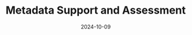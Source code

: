 ---
title: Metadata Support and Assessment
date: 2024-10-09
type: landing

sections:
  - block: markdown
    content:
        title: Metadata Support and Assessment
        text: | 
            Metadata is essentially _data about data_, providing descriptive information that helps in organizing, finding, and understanding resources. Therefore, metadata support (creating, managing and maintaining metadata) and metadata assessment (evaluating the quality and effectiveness of metadata, and its adherence to standards) are crucial for managing and utilizing digital resources such as research data effectively. Most important is that data is FAIR, which means that the data – and its metadata – meet the [FAIR principles](https://www.go-fair.org/fair-principles/), so that data is _F_indable, _A_ccessible, _I_nteroperable and _R_eusable. Persistent identifiers (PIDs) play a crucial role in making data FAIR, as outlined in the principles themselves and the [FAIR principles' interpretation by the GO FAIR community](https://www.gofair.foundation/interpretation).

  - block: markdown
    content:
        title: Tools for Quality Assessment of Metadata
        text: |
            The following tools can help you with assessing metadata, for example if it is in compliance with the FAIR principles or other metadata standards. Furthermore, published overviews and comparisons of the tools for FAIR data assessment give more detailed insights into the workings of the tools and can help you selecting the right one for your purpose.
            
            ## Tools
            
            ### [FAIR-Checker](https://fair-checker.france-bioinformatique.fr)
            The FAIR-Checker makes use of semantic web technologies to check if metadata is compliant with the FAIR principles. It was developed by the [French Institute for Bioinformatics](https://www.france-bioinformatique.fr/en/home/).
            
            ### [F-UJI FAIR Assessment](https://www.f-uji.net/?action=test)
            F-UJI FAIR Assessment assesses the FAIRness of research data objects (datasets) based on metrics developed by the [FAIRsFAIR project](https://www.fairsfair.eu). It only requires a PID or URL of the dataset which is to be assessed.
            
            ### [FAIR Enough](https://fair-enough.semanticscience.org)
            FAIR Enough checks if and how much online resources follow the FAIR principles. It is developed by the [Institute of Data Science at Maastricht University](https://www.maastrichtuniversity.nl/research/institute-data-science). It too only requires a PID or URL of the dataset which is to be assessed.
            
            ### [ARDC FAIR Data Self Assessment Tool](https://ardc.edu.au/resource/fair-data-self-assessment-tool/)
            The ARDC FAIR Data Self Assessment Tool assesses how FAIR your research dataset is based on a checklist and gives practical tips on how to enhance its FAIRness. It is developed by the [Australian Research Data Commons (ARDC)](https://ardc.edu.au/).
            
            ### [FAIR Evaluation Services](https://fairsharing.github.io/FAIR-Evaluator-FrontEnd)
            The FAIR Evaluation Services collect resources and guidelines to assess the FAIRness of digital resources. It focuses on maturity indicator tests. It is maintained by the [FAIRmetrics](https://github.com/FAIRMetrics) and the [FAIRsharing](https://sansonegroup.eng.ox.ac.uk/) groups.
            
            ### [AtMoDat Data Checker](https://www.atmodat.de/adc)
            The AtMoDat Data Checker is a Python-based library that contains checks to ensure compliance with the [AtMoDat Standard](https://www.atmodat.de/atmodat-standard). It is based on the [IOOS compliance checker](https://github.com/ioos/compliance-checker).
            
            ## Overviews and Comparisons of Tools for FAIR Data Assessment
            
            The Hyve, a support portal for the life sciences, published an [overview and evaluation of the aforementioned four FAIR data assessment tools](https://www.thehyve.nl/articles/evaluation-fair-data-assessment-tools) (2023).
            
            The EOSC FAIR-IMPACT project has also reviewed three of these tools, but [with a focus on the application and potential repurposing to assess compliance with the FAIR for Research Software (FAIR4RS) principles](https://fair-impact.eu/news/comparison-tools-automated-fair-software-assessment) (2024).

  - block: markdown
    content:
        title: Metadata Working Groups within NFDI
        text: Of the sections of the NFDI, which work on cross-sectional topics across the consortia, the one most relevant in terms of PIDs is the section [_(Meta)data, Termino­­lo­gies, Provenance_](https://www.nfdi.de/section-meta/?lang=en). The section includes all consortia and communities and strives for connecting and harmonizing the developments in consortia that work with similar data structures, standards and tools in the topics of the section. Its goals are concepts and recommendations for the harmonization of (meta)data and the evaluation of existing approaches and best practices for the NFDI and beyond, among others. These goals are pursued in the section's different working groups.
---